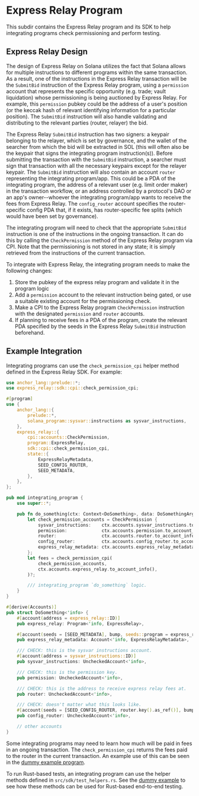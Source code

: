 # Express Relay Program

This subdir contains the Express Relay program and its SDK to help integrating programs check permissioning and perform testing.

## Express Relay Design

The design of Express Relay on Solana utilizes the fact that Solana allows for multiple instructions to different programs within the same transaction. As a result, one of the instructions in the Express Relay transaction will be the `SubmitBid` instruction of the Express Relay program, using a `permission` account that represents the specific opportunity (e.g. trade; vault liquidation) whose permissioning is being auctioned by Express Relay. For example, this `permission` pubkey could be the address of a user's position (or the keccak hash of relevant identifying information for a particular position). The `SubmitBid` instruction will also handle validating and distributing to the relevant parties (router, relayer) the bid.

The Express Relay `SubmitBid` instruction has two signers: a keypair belonging to the relayer, which is set by governance, and the wallet of the searcher from which the bid will be extracted in SOL (this will often also be the keypair that signs the integrating program instruction(s)). Before submitting the transaction with the `SubmitBid` instruction, a searcher must sign that transaction with all the necessary keypairs except for the relayer keypair. The `SubmitBid` instruction will also contain an account `router` representing the integrating program/app. This could be a PDA of the integrating program, the address of a relevant user (e.g. limit order maker) in the transaction workflow, or an address controlled by a protocol's DAO or an app's owner--whoever the integrating program/app wants to receive the fees from Express Relay. The `config_router` account specifies the router-specific config PDA that, if it exists, has router-specific fee splits (which would have been set by governance).

The integrating program will need to check that the appropriate `SubmitBid` instruction is one of the instructions in the ongoing transaction. It can do this by calling the `CheckPermission` method of the Express Relay program via CPI. Note that the permissioning is not stored in any state; it is simply retrieved from the instructions of the current transaction.

To integrate with Express Relay, the integrating program needs to make the following changes:

1. Store the pubkey of the express relay program and validate it in the program logic
2. Add a `permission` account to the relevant instruction being gated, or use a suitable existing account for the permissioning check.
3. Make a CPI to the Express Relay program `CheckPermission` instruction with the designated `permission` and `router` accounts.
4. If planning to receive fees in a PDA of the program, create the relevant PDA specified by the seeds in the Express Relay `SubmitBid` instruction beforehand.

## Example Integration

Integrating programs can use the `check_permission_cpi` helper method defined in the Express Relay SDK. For example:

```rust
use anchor_lang::prelude::*;
use express_relay::sdk::cpi::check_permission_cpi;

#[program]
use {
    anchor_lang::{
        prelude::*,
        solana_program::sysvar::instructions as sysvar_instructions,
    },
    express_relay::{
        cpi::accounts::CheckPermission,
        program::ExpressRelay,
        sdk::cpi::check_permission_cpi,
        state::{
            ExpressRelayMetadata,
            SEED_CONFIG_ROUTER,
            SEED_METADATA,
        },
    },
};

pub mod integrating_program {
    use super::*;

    pub fn do_something(ctx: Context<DoSomething>, data: DoSomethingArgs) -> Result<()> {
        let check_permission_accounts = CheckPermission {
            sysvar_instructions:    ctx.accounts.sysvar_instructions.to_account_info(),
            permission:             ctx.accounts.permission.to_account_info(),
            router:                 ctx.accounts.router.to_account_info(),
            config_router:          ctx.accounts.config_router.to_account_info(),
            express_relay_metadata: ctx.accounts.express_relay_metadata.to_account_info(),
        };
        let fees = check_permission_cpi(
            check_permission_accounts,
            ctx.accounts.express_relay.to_account_info(),
        )?;

        /// integrating_program `do_something` logic.
    }
}

#[derive(Accounts)]
pub struct DoSomething<'info> {
    #[account(address = express_relay::ID)]
    pub express_relay: Program<'info, ExpressRelay>,

    #[account(seeds = [SEED_METADATA], bump, seeds::program = express_relay.key())]
    pub express_relay_metadata: Account<'info, ExpressRelayMetadata>,

    /// CHECK: this is the sysvar instructions account.
    #[account(address = sysvar_instructions::ID)]
    pub sysvar_instructions: UncheckedAccount<'info>,

    /// CHECK: this is the permission key.
    pub permission: UncheckedAccount<'info>,

    /// CHECK: this is the address to receive express relay fees at.
    pub router: UncheckedAccount<'info>,

    /// CHECK: doesn't matter what this looks like.
    #[account(seeds = [SEED_CONFIG_ROUTER, router.key().as_ref()], bump, seeds::program = express_relay.key())]
    pub config_router: UncheckedAccount<'info>,

    // other accounts
}
```

Some integrating programs may need to learn how much will be paid in fees in an ongoing transaction. The `check_permission_cpi` returns the fees paid to the router in the current transaction. An example use of this can be seen in the [dummy example program](https://github.com/pyth-network/per/tree/main/contracts/svm/programs/dummy).

To run Rust-based tests, an integrating program can use the helper methods defined in `src/sdk/test_helpers.rs`. See the [dummy example](https://github.com/pyth-network/per/tree/main/contracts/svm/programs/dummy) to see how these methods can be used for Rust-based end-to-end testing.
